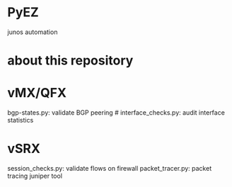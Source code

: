 # PyEZ
junos automation 

# about this repository

# vMX/QFX
 bgp-states.py: validate BGP peering #
 interface_checks.py: audit interface statistics  
 
 # vSRX
 
 session_checks.py: validate flows on firewall 
 packet_tracer.py: packet tracing juniper tool
